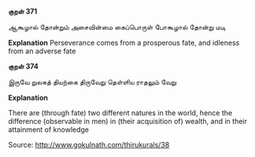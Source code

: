 **குறள் 371**

ஆகூழால் தோன்றும் அசைவின்மை கைப்பொருள்
போகூழால் தோன்று மடி

**Explanation**
Perseverance comes from a prosperous fate, and idleness from an adverse fate

**குறள் 374**

இருவே றுலகத் தியற்கை திருவேறு
தெள்ளிய ராதலும் வேறு

**Explanation**

There are (through fate) two different natures in the world, hence the difference (observable in men) in (their acquisition of) wealth, and in their attainment of knowledge

Source: http://www.gokulnath.com/thirukurals/38
